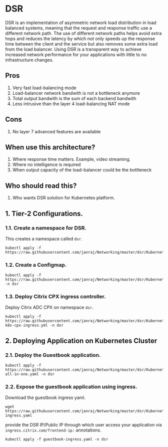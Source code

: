 # **DSR**
DSR is an implementation of asymmetric network load distribution in load balanced systems, meaning that the request and response traffic use a different network path.
The use of different network paths helps avoid extra hops and reduces the latency by which not only speeds up the response time between the client and the service but also removes some extra load from the load balancer. Using DSR is a transparent way to achieve increased network performance for your applications with little to no infrastructure changes.

## **Pros**

1. Very fast load-balancing mode
2. Load-balancer network bandwith is not a bottleneck anymore
3. Total output bandwith is the sum of each backend bandwith
4. Less intrusive than the layer 4 load-balancing NAT mode

## **Cons**

1. No layer 7 advanced features are available

## **When use this architecture?**

1. Where response time matters. Example, video streaming.
2. Where no intelligence is required
3. When output capacity of the load-balancer could be the bottleneck

## **Who should read this?**

1. Who wants DSR solution for Kubernetes platform.


## **1. Tier-2 Configurations.**
### **1.1. Create a namespace  for DSR.**

This creates a namespace called ```dsr```.

```
kubectl apply -f https://raw.githubusercontent.com/janraj/Networking/master/dsr/KubernetesConfig/dsr_namespace.yaml
```

### **1.2. Create a Configmap.**

```
kubectl apply -f https://raw.githubusercontent.com/janraj/Networking/master/dsr/KubernetesConfig/cpx_config.yaml -n dsr
```

### **1.3. Deploy Citrix CPX ingress controller.**

Deploy Citrix ADC CPX on namespace ```dsr```.
```
kubectl apply -f https://raw.githubusercontent.com/janraj/Networking/master/dsr/KubernetesConfig/citrix-k8s-cpx-ingress.yml -n dsr
```

## **2. Deploying Application on Kubernetes Cluster**

### **2.1. Deploy the Guestbook application.**

```
kubectl apply -f https://raw.githubusercontent.com/janraj/Networking/master/dsr/KubernetesConfig/guestbook-all-in-one.yaml -n dsr 
```
### **2.2. Expose the guestbook application using ingress.**

Download the guestbook ingress yaml.
```
wget https://raw.githubusercontent.com/janraj/Networking/master/dsr/KubernetesConfig/guestbook-ingress.yaml
```
provide the DSR IP/Public IP through which user access your application via ```ingress.citrix.com/frontend-ip:``` annotations.
```
kubectl apply -f guestbook-ingress.yaml -n dsr
```


 


